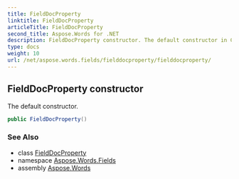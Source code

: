 ```yaml
---
title: FieldDocProperty
linktitle: FieldDocProperty
articleTitle: FieldDocProperty
second_title: Aspose.Words for .NET
description: FieldDocProperty constructor. The default constructor in C#.
type: docs
weight: 10
url: /net/aspose.words.fields/fielddocproperty/fielddocproperty/
---
```

## FieldDocProperty constructor

The default constructor.

```csharp
public FieldDocProperty()
```

### See Also

* class [FieldDocProperty](../)
* namespace [Aspose.Words.Fields](../../fielddocproperty/)
* assembly [Aspose.Words](../../../)
